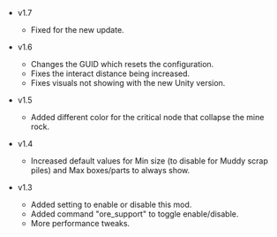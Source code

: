 - v1.7
  - Fixed for the new update.

- v1.6
  - Changes the GUID which resets the configuration.
  - Fixes the interact distance being increased.
  - Fixes visuals not showing with the new Unity version.

- v1.5
  - Added different color for the critical node that collapse the mine rock.

- v1.4
  - Increased default values for Min size (to disable for Muddy scrap piles) and Max boxes/parts to always show.

- v1.3
  - Added setting to enable or disable this mod.
  - Added command "ore_support" to toggle enable/disable.
  - More performance tweaks.
